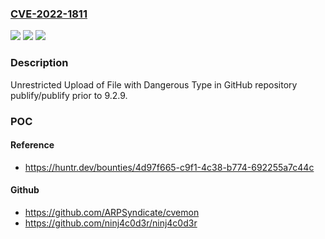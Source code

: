 ### [CVE-2022-1811](https://cve.mitre.org/cgi-bin/cvename.cgi?name=CVE-2022-1811)
![](https://img.shields.io/static/v1?label=Product&message=publify%2Fpublify&color=blue)
![](https://img.shields.io/static/v1?label=Version&message=n%2Fa&color=blue)
![](https://img.shields.io/static/v1?label=Vulnerability&message=CWE-434%20Unrestricted%20Upload%20of%20File%20with%20Dangerous%20Type&color=brighgreen)

### Description

Unrestricted Upload of File with Dangerous Type in GitHub repository publify/publify prior to 9.2.9.

### POC

#### Reference
- https://huntr.dev/bounties/4d97f665-c9f1-4c38-b774-692255a7c44c

#### Github
- https://github.com/ARPSyndicate/cvemon
- https://github.com/ninj4c0d3r/ninj4c0d3r

